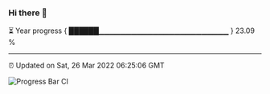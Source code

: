 ### Hi there 👋

⏳ Year progress { ██████▁▁▁▁▁▁▁▁▁▁▁▁▁▁▁▁▁▁▁▁▁▁▁▁ } 23.09 %

---

⏰ Updated on Sat, 26 Mar 2022 06:25:06 GMT

![Progress Bar CI](https://github.com/ZhaoGui/ZhaoGui/workflows/Progress%20Bar%20CI/badge.svg)
